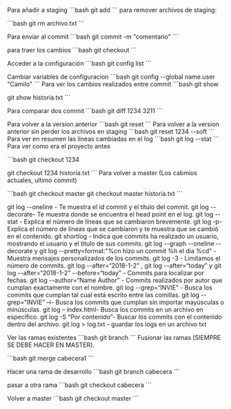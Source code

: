 Para añadir a staging
´´´bash
git add 
´´´
para remover archivos de staging:

´´´bash
git rm archivo.txt 
´´´

Para enviar al commit 
´´´bash
git commit -m "comentario" 
´´´

para traer los cambios 
´´´bash
git checkout 
´´´

Acceder a la configuración 
´´´bash
git config list 
´´´

Cambiar variables de configuracion
´´´bash
git config --global name.user "Camilo"
´´´
Para ver los cambios realizados entre commit
´´´bash
git show

git show historia.txt
´´´

Para comparar dos commit
´´´bash
git diff 1234 3211
´´´

Para volver a la version anterior
´´´bash
git reset
´´´
Para volver a la version anterior sin perder los archivos en staging
´´´bash
git reset 1234 --soft
´´´
Para ver en resumen las lineas cambiadas en el log
´´´bash
git log --stat 
´´´
Para ver como era el proyecto antes 

´´´bash
git checkout 1234

git checkout 1234 historia.txt
´´´
Para volver a master (Los cabmios actuales, ultimo commit)

´´´bash
git checkout master
git checkout master historia.txt
´´´

git log --oneline - Te muestra el id commit y el título del commit.
git log --decorate- Te muestra donde se encuentra el head point en el log.
git log --stat - Explica el número de líneas que se cambiaron brevemente.
git log -p- Explica el número de líneas que se cambiaron y te muestra que se cambió en el contenido.
git shortlog - Indica que commits ha realizado un usuario, mostrando el usuario y el titulo de sus commits.
git log --graph --oneline --decorate y
git log --pretty=format:"%cn hizo un commit %h el dia %cd" - Muestra mensajes personalizados de los commits.
git log -3 - Limitamos el número de commits.
git log --after=“2018-1-2” ,
git log --after=“today” y
git log --after=“2018-1-2” --before=“today” - Commits para localizar por fechas.
git log --author=“Name Author” - Commits realizados por autor que cumplan exactamente con el nombre.
git log --grep=“INVIE” - Busca los commits que cumplan tal cual está escrito entre las comillas.
git log --grep=“INVIE” –i- Busca los commits que cumplan sin importar mayúsculas o minúsculas.
git log – index.html- Busca los commits en un archivo en específico.
git log -S “Por contenido”- Buscar los commits con el contenido dentro del archivo.
git log > log.txt - guardar los logs en un archivo txt

Ver las ramas existentes
´´´bash
git branch
´´´
Fusionar las ramas (SIEMPRE SE DEBE HACER EN MASTER).

´´´bash
git merge cabecera1
´´´


Hacer una rama de desarrollo
´´´bash
git branch cabecera
´´´

pasar a otra rama
´´´bash
git checkout cabecera
´´´

Volver a master
´´´bash
git checkout master
´´´
